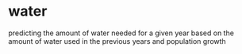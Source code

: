 # water

predicting the amount of water needed for a given year based on the amount of water used in the previous years and population growth

